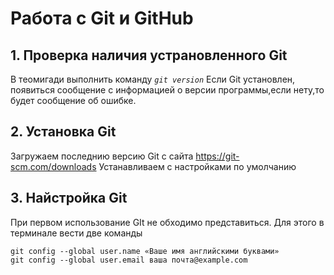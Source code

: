 # Работа с Git и GitHub

## 1. Проверка наличия устрановленного Git
В теомигади выполнить команду *`git version`*
Если Git установлен, появиться сообщение с информацией о версии программы,если нету,то будет сообщение об ошибке.

## 2. Установка Git 
Загружаем последнию версию Git с сайта https://git-scm.com/downloads
Устанавливаем с настройками по умолчанию 

## 3. Найстройка Git
При первом использование GIt не обходимо представиться. Для этого в терминале вести две команды 
```
git config --global user.name «Ваше имя английскими буквами»
git config --global user.email ваша почта@example.com
```

